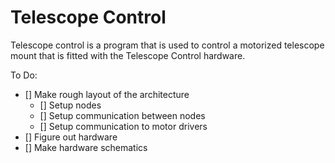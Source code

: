 # Telescope Control

Telescope control is a program that is used to control a motorized telescope mount
that is fitted with the Telescope Control hardware.

To Do:
- [] Make rough layout of the architecture
  - [] Setup nodes
  - [] Setup communication between nodes
  - [] Setup communication to motor drivers
- [] Figure out hardware
- [] Make hardware schematics